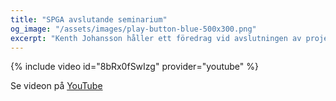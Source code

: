 ```yaml
---
title: "SPGA avslutande seminarium"
og_image: "/assets/images/play-button-blue-500x300.png"
excerpt: "Kenth Johansson håller ett föredrag vid avslutningen av projektet Swedish Proving Ground Association."
---
```


{% include video id="8bRx0fSwIzg" provider="youtube" %}

Se videon på [YouTube](https://www.youtube.com/watch?v=8bRx0fSwIzg)
